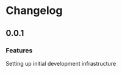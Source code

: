 Changelog
=========

0.0.1
-------------

### Features
Setting up initial development infrastructure
